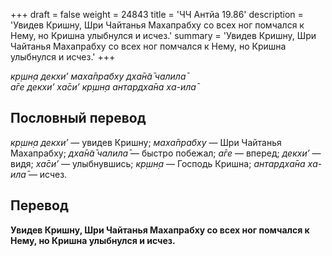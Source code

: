 +++
draft = false
weight = 24843
title = 'ЧЧ Антйа 19.86'
description = 'Увидев Кришну, Шри Чайтанья Махапрабху со всех ног помчался к Нему, но Кришна улыбнулся и исчез.'
summary = 'Увидев Кришну, Шри Чайтанья Махапрабху со всех ног помчался к Нему, но Кришна улыбнулся и исчез.'
+++

_кр̣шн̣а декхи’ маха̄прабху дха̄н̃а̄ чалила̄  
а̄ге декхи’ ха̄си’ кр̣шн̣а антардха̄на ха-ила̄_

## Пословный перевод

_кр̣шн̣а_ _декхи’_ — увидев Кришну; _маха̄прабху_ — Шри Чайтанья Махапрабху; _дха̄н̃а̄_ _чалила̄_ — быстро побежал; _а̄ге_ — вперед; _декхи’_ — видя; _ха̄си’_ — улыбнувшись; _кр̣шн̣а_ — Господь Кришна; _антардха̄на_ _ха_\-_ила̄_ — исчез.

## Перевод

**Увидев Кришну, Шри Чайтанья Махапрабху со всех ног помчался к Нему, но Кришна улыбнулся и исчез.**
